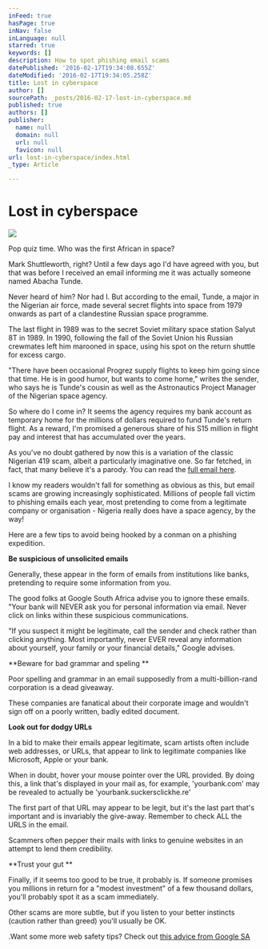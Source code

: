 ```yaml
---
inFeed: true
hasPage: true
inNav: false
inLanguage: null
starred: true
keywords: []
description: How to spot phishing email scams
datePublished: '2016-02-17T19:34:08.655Z'
dateModified: '2016-02-17T19:34:05.258Z'
title: Lost in cyberspace
author: []
sourcePath: _posts/2016-02-17-lost-in-cyberspace.md
published: true
authors: []
publisher:
  name: null
  domain: null
  url: null
  favicon: null
url: lost-in-cyberspace/index.html
_type: Article

---
```

# Lost in cyberspace
![](https://the-grid-user-content.s3-us-west-2.amazonaws.com/a66e69f2-ebee-45ea-a558-7db89776df1d.jpg)

Pop quiz time. Who was the first African in space?

Mark Shuttleworth, right? Until a few days ago I'd have agreed with you, but that was before I received an email informing me it was actually someone named Abacha Tunde.

Never heard of him? Nor had I. But according to the email, Tunde, a major in the Nigerian air force, made several secret flights into space from 1979 onwards as part of a clandestine Russian space programme.

The last flight in 1989 was to the secret Soviet military space station Salyut 8T in 1989\. In 1990, following the fall of the Soviet Union his Russian crewmates left him marooned in space, using his spot on the return shuttle for excess cargo.

"There have been occasional Progrez supply flights to keep him going since that time. He is in good humor, but wants to come home," writes the sender, who says he is Tunde's cousin as well as the Astronautics Project Manager of the Nigerian space agency.

So where do I come in? It seems the agency requires my bank account as temporary home for the millions of dollars required to fund Tunde's return flight. As a reward, I'm promised a generous share of his S15 million in flight pay and interest that has accumulated over the years.

As you've no doubt gathered by now this is a variation of the classic Nigerian 419 scam, albeit a particularly imaginative one. So far fetched, in fact, that many believe it's a parody. You can read the [full email here][0].

I know my readers wouldn't fall for something as obvious as this, but email scams are growing increasingly sophisticated. Millions of people fall victim to phishing emails each year, most pretending to come from a legitimate company or organisation - Nigeria really does have a space agency, by the way!

Here are a few tips to avoid being hooked by a conman on a phishing expedition.

**Be suspicious of unsolicited emails**

Generally, these appear in the form of emails from institutions like banks, pretending to require some information from you.

The good folks at Google South Africa advise you to ignore these emails. 
"Your bank will NEVER ask you for personal information via email. Never click on links within these suspicious communications.

"If you suspect it might be legitimate, call the sender and check rather than clicking anything. Most importantly, never EVER reveal any information about yourself, your family or your financial details," Google advises.

**Beware for bad grammar and speling **

Poor spelling and grammar in an email supposedly from a multi-billion-rand corporation is a dead giveaway.

These companies are fanatical about their corporate image and wouldn't sign off on a poorly written, badly edited document.

**Look out for dodgy URLs**

In a bid to make their emails appear legitimate, scam artists often include web addresses, or URLs, that appear to link to legitimate companies like Microsoft, Apple or your bank.

When in doubt, hover your mouse pointer over the URL provided. By doing this, a link that's displayed in your mail as, for example, 'yourbank.com' may be revealed to actually be 'yourbank.suckersclickhe.re'

The first part of that URL may appear to be legit, but it's the last part that's important and is invariably the give-away.
Remember to check ALL the URLS in the email.

Scammers often pepper their mails with links to genuine websites in an attempt to lend them credibility.

**Trust your gut **

Finally, if it seems too good to be true, it probably is.
If someone promises you millions in return for a "modest investment" of a few thousand dollars, you'll probably spot it as a scam immediately.

Other scams are more subtle, but if you listen to your better instincts (caution rather than greed) you'll usually be OK.

.Want some more web safety tips? Check out [this advice from Google SA][1]

[0]: http://boingboing.net/2016/02/12/nigerian-astronaut-lost-in-spa.html
[1]: http://thegrid.ai/geekbeard/safe-browsing-tips/